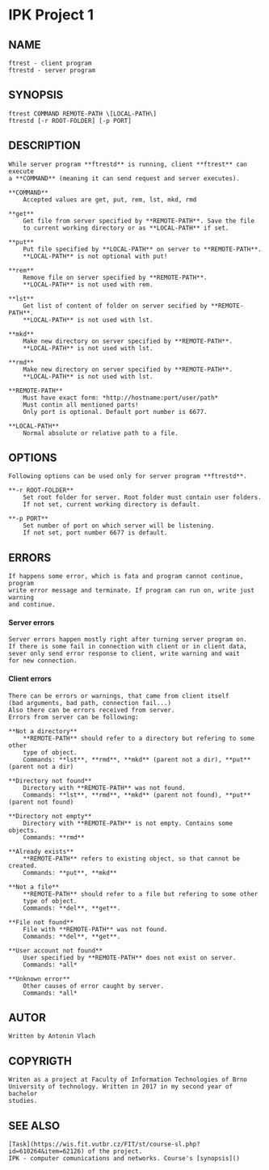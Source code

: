 # IPK Project 1

## NAME
    ftrest - client program
    ftrestd - server program

## SYNOPSIS
    ftrest COMMAND REMOTE-PATH \[LOCAL-PATH\]
    ftrestd [-r ROOT-FOLDER] [-p PORT]

## DESCRIPTION
    While server program **ftrestd** is running, client **ftrest** can execute
    a **COMMAND** (meaning it can send request and server executes).

    **COMMAND**
        Accepted values are get, put, rem, lst, mkd, rmd

    **get**
        Get file from server specified by **REMOTE-PATH**. Save the file
        to current working directory or as **LOCAL-PATH** if set.

    **put**
        Put file specified by **LOCAL-PATH** on server to **REMOTE-PATH**.
        **LOCAL-PATH** is not optional with put!

    **rem**
        Remove file on server specified by **REMOTE-PATH**.
        **LOCAL-PATH** is not used with rem.

    **lst**
        Get list of content of folder on server secified by **REMOTE-PATH**.
        **LOCAL-PATH** is not used with lst.

    **mkd**
        Make new directory on server specified by **REMOTE-PATH**.
        **LOCAL-PATH** is not used with lst.

    **rmd**
        Make new directory on server specified by **REMOTE-PATH**.
        **LOCAL-PATH** is not used with lst.

    **REMOTE-PATH**
        Must have exact form: *http://hostname:port/user/path*
        Must contin all mentioned parts!
        Only port is optional. Default port number is 6677.

    **LOCAL-PATH**
        Normal absolute or relative path to a file.

## OPTIONS
    Following options can be used only for server program **ftrestd**.

    **-r ROOT-FOLDER**
        Set root folder for server. Root folder must contain user folders.
        If not set, current working directory is default.

    **-p PORT**
        Set number of port on which server will be listening.
        If not set, port number 6677 is default.

## ERRORS
    If happens some error, which is fata and program cannot continue, program 
    write error message and terminate. If program can run on, write just warning
    and continue.

#### Server errors
    Server errors happen mostly right after turning server program on.
    If there is some fail in connection with client or in client data,
    sever only send error response to client, write warning and wait
    for new connection.

#### Client errors
    There can be errors or warnings, that came from client itself
    (bad arguments, bad path, connection fail...)
    Also there can be errors received from server.
    Errors from server can be following:
    
    **Not a directory**
        **REMOTE-PATH** should refer to a directory but refering to some other
        type of object.
        Commands: **lst**, **rmd**, **mkd** (parent not a dir), **put** (parent not a dir)

    **Directory not found**
        Directory with **REMOTE-PATH** was not found.
        Commands: **lst**, **rmd**, **mkd** (parent not found), **put** (parent not found)

    **Directory not empty**
        Directory with **REMOTE-PATH** is not empty. Contains some objects.
        Commands: **rmd**

    **Already exists**
        **REMOTE-PATH** refers to existing object, so that cannot be created.
        Commands: **put**, **mkd**

    **Not a file**
        **REMOTE-PATH** should refer to a file but refering to some other
        type of object.
        Commands: **del**, **get**.

    **File not found**
        File with **REMOTE-PATH** was not found.
        Commands: **del**, **get**.

    **User account not found**
        User specified by **REMOTE-PATH** does not exist on server.
        Commands: *all*

    **Unknown error**
        Other causes of error caught by server.
        Commands: *all*

## AUTOR
    Written by Antonin Vlach

## COPYRIGTH
    Writen as a project at Faculty of Information Technologies of Brno
    University of technology. Written in 2017 in my second year of bachelor
    studies.
    
## SEE ALSO
    [Task](https://wis.fit.vutbr.cz/FIT/st/course-sl.php?id=610264&item=62126) of the project.
    IPK - computer comunications and networks. Course's [synopsis]()
